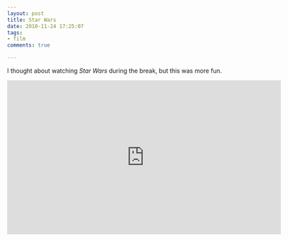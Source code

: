 ```yaml
---
layout: post
title: Star Wars
date: 2010-11-24 17:25:07
tags:
- film
comments: true

---
```


<p>I thought about watching <em>Star Wars</em> during the break, but this was more fun.</p>

<!-- {% include youtubePlayer.html id=page.EBM854BTGL0 %} -->

<iframe width="640" height="360" src="https://www.youtube.com/embed/" frameborder="0" allowfullscreen="allowfullscreen"></iframe>
